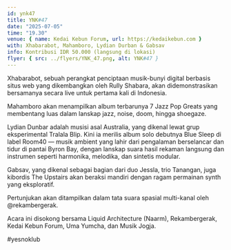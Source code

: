 ```yaml
---
id: ynk47
title: YNK#47
date: "2025-07-05"
time: "19.30"
venue: { name: Kedai Kebun Forum, url: https://kedaikebun.com }
with: Xhabarabot, Mahamboro, Lydian Durban & Gabsav
info: Kontribusi IDR 50.000 (langsung di lokasi)
flyer: { src: ../flyers/YNK_47.png, alt: YNK#47 }
---
```

Xhabarabot, sebuah perangkat penciptaan musik-bunyi digital berbasis situs web yang dikembangkan oleh Rully Shabara, akan didemonstrasikan bersamanya secara live untuk pertama kali di Indonesia.

Mahamboro akan menampilkan album terbarunya 7 Jazz Pop Greats yang membentang luas dalam lanskap jazz, noise, doom, hingga shoegaze.

Lydian Dunbar adalah musisi asal Australia, yang dikenal lewat grup eksperimental Tralala Blip. Kini ia merilis album solo debutnya Blue Sleep di label Room40 — musik ambient yang lahir dari pengalaman berselancar dan tidur di pantai Byron Bay, dengan lanskap suara hasil rekaman langsung dan instrumen seperti harmonika, melodika, dan sintetis modular.

Gabsav, yang dikenal sebagai bagian dari duo Jessla, trio Tanangan, juga kibordis The Upstairs akan beraksi mandiri dengan ragam permainan synth yang eksploratif.

Pertunjukan akan ditampilkan dalam tata suara spasial multi-kanal oleh @rekambergerak.

Acara ini disokong bersama Liquid Architecture (Naarm), Rekambergerak, Kedai Kebun Forum, Uma Yumcha, dan Musik Jogja.

#yesnoklub
